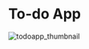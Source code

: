 # To-do App
![todoapp_thumbnail](https://user-images.githubusercontent.com/83178809/157306128-ce30003a-84e6-4b21-9fc6-a62be1fc2aa5.jpg)
